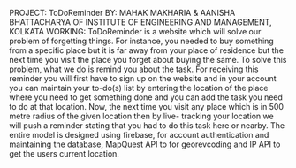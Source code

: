 PROJECT: ToDoReminder
BY: MAHAK MAKHARIA & AANISHA BHATTACHARYA OF INSTITUTE OF ENGINEERING AND MANAGEMENT, KOLKATA
WORKING:
ToDoReminder is a website which will solve our problem of forgetting things. For instance, you needed to buy something from a specific place but it is far away from your place of residence but the next time you visit the place you forget about buying the same. To solve this problem, what we do is remind you about the task. For receiving this reminder you will first have to sign up on the website and in your account you can maintain your to-do(s) list by entering the location of the place where you need to get something done and you can add the task you need to do at that location. Now, the next time you visit any place which is in 500 metre radius of the given location then by live- tracking your location we will push a reminder stating that you had to do this task here or nearby. The entire model is designed using firebase, for account authentication and maintaining the database, MapQuest API to for georevcoding and IP API to get the users current location.
